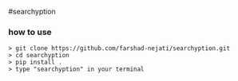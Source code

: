 #searchyption

### how to use

```
> git clone https://github.com/farshad-nejati/searchyption.git
> cd searchyption
> pip install .
> type "searchyption" in your terminal
```